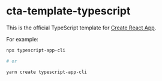 # cta-template-typescript

This is the official TypeScript template for [Create React App](https://github.com/harhao/create-typescript-app).


For example:

```sh
npx typescript-app-cli

# or

yarn create typescript-app-cli
```
